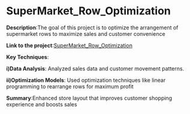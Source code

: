 # SuperMarket_Row_Optimization

**Description**:The goal of this project is to optimize the arrangement of supermarket rows to maximize sales and customer convenience
   
**Link to the project**:[SuperMarket_Row_Optimization](https://github.com/PRANAVKUMAR183/SuperMarket_Row_Optimization)

**Key Techniques**:
  
**i)Data Analysis**: Analyzed sales data and customer movement patterns.
  
**ii)Optimization Models**: Used optimization techniques like linear programming to rearrange rows for maximum profit

**Summary**:Enhanced store layout that improves customer shopping experience and boosts sales
